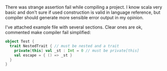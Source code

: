 There was strange assertion fail while compiling a project. I know scala very basic and don't sure if used construction is valid in language reference, but compiler should generate more sensible error output in my opinion.

I've attached example file with several sections. Clear ones are ok, commented make compiler fail
simplified:

```scala
object Test {
  trait NestedTrait { // must be nested and a trait
    private[this] val _st : Int = 0 // must be private[this]
    val escape = { () => _st }
  }
}
```
